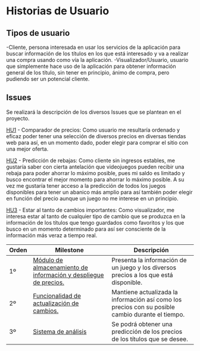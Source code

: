 # Historias de Usuario

## Tipos de usuario

-Cliente, persona interesada en usar los servicios de la aplicación para buscar información de los títulos en los que está interesado y va a realizar una compra usando como vía la aplicación.
-Visualizador/Usuario, usuario que simplemente hace uso de la aplicación para obtener información general de los título, sin tener en principio, ánimo de compra, pero pudiendo ser un potencial cliente.

## Issues
Se realizará la descripción de los diversos Issues que se plantean en el proyecto.

[HU1](https://github.com/Paszser/IV/issues/3) - Comparador de precios: Como usuario me resultaría ordenado y eficaz poder tener una selección de diversos precios en diversas tiendas web para así, en un momento dado, poder elegir para comprar el sitio con una mejor oferta.

[HU2](https://github.com/Paszser/IV/issues/4) - Predicción de rebajas: Como cliente sin ingresos estables, me gustaría saber con cierta antelación que videojuegos pueden recibir una rebaja para poder ahorrar lo máximo posible, pues mi saldo es limitado y busco encontrar el mejor momento para ahorrar lo máximo posible. A su vez me gustaría tener acceso a la predicción de todos los juegos disponibles para tener un abanico más amplio para así también poder elegir en función del precio aunque un juego no me interese en un principio.

[HU3](https://github.com/Paszser/IV/issues/7) - Estar al tanto de cambios importantes: Como visualizador, me interesa estar al tanto de cualquier tipo de cambio que se produzca en la información de los títulos que tengo guardados como favoritos y los que busco en un momento determinado para así ser consciente de la información más veraz a tiempo real.

| Orden           | Milestone                                           | Descripción                                                            |
| ----------------|---------------------------------------------------- | --------------------------------------------------------------------- |
| 1º | [Módulo de almacenamiento de información y despliegue de precios.](https://github.com/Paszser/IV/milestone/1) | Presenta la información de un juego y los diversos precios a los que está disponible. |
| 2º | [Funcionalidad de actualización de cambios.](https://github.com/Paszser/IV/milestone/3) | Mantiene actualizada la información así como los precios con su posible cambio durante el tiempo. |
| 3º | [Sistema de análisis](https://github.com/Paszser/IV/milestone/2) | Se podrá obtener una predicción de los precios de los títulos que se desee. |

